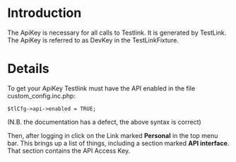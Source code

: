# Introduction #

The ApiKey is necessary for all calls to Testlink. It is generated by TestLink.
The ApiKey is referred to as DevKey in the TestLinkFixture.

# Details #

To get your ApiKey Testlink must have the API enabled in the file custom\_config.inc.php:
```
$tlCfg->api->enabled = TRUE;
```

(N.B. the documentation has a defect, the above syntax is correct)

Then, after logging in click on the Link marked **Personal** in the top menu bar. This brings up a list of things, including a section marked **API interface**.
That section contains the API Access Key.